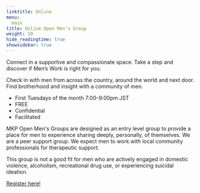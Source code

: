 ```yaml
---
linktitle: Online
menu:
  main
title: Online Open Men's Group
weight: 10
hide_readingtime: true
showsidebar: true
---
```


Connect in a supportive and compassionate space. Take a step and discover if Men’s Work is right for you.

Check in with men from across the country, around the world and next door. Find brotherhood and insight with a community of men.

* First Tuesdays of the month 7:00-9:00pm JST
* FREE
* Confidential
* Facilitated

MKP Open Men's Groups are designed as an entry level group to provide a place for men to experience sharing deeply, personally, of themselves. We are a peer support group. We expect men to work with local community professionals for therapeutic support.

This group is not a good fit for men who are actively engaged in domestic violence, alcoholism, recreational drug use, or experiencing suicidal ideation.

<a href="https://forms.gle/L64N8goVx42bHz7F7">Register here!</a>
